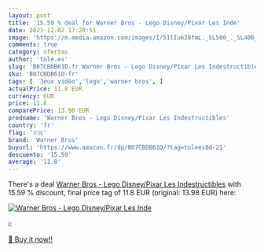 ```yaml
---
layout: post
title: '15.59 % deal for Warner Bros - Lego Disney/Pixar Les Inde'
date: 2021-12-02 17:20:51
image: 'https://m.media-amazon.com/images/I/51lIu628fmL._SL500_._SL400_.jpg'
comments: true
category: ofertas
author: 'tole.es'
slug: 'B07CBDB61D-fr Warner Bros - Lego Disney/Pixar Les Indestructibles'
sku: 'B07CBDB61D-fr'
tags: [ 'Jeux vidéo','lego','warner bros', ]
actualPrice: 11.8 EUR
currency: EUR
price: 11.8
comparePrice: 13.98 EUR
prodname: 'Warner Bros - Lego Disney/Pixar Les Indestructibles'
country: 'fr'
flag: '🇫🇷'
brand: 'Warner Bros'
buyurl: 'https://www.amazon.fr/dp/B07CBDB61D/?tag=tolees0d-21'
descuento: '15.59'
average: '11.8'
---
```


There's a deal [Warner Bros - Lego Disney/Pixar Les Indestructibles](https://www.amazon.fr/dp/B07CBDB61D/?tag=tolees0d-21)  with  15.59 % discount, final price tag of  11.8 EUR (original: 13.98 EUR) here:

[![Warner Bros - Lego Disney/Pixar Les Inde](https://m.media-amazon.com/images/I/51lIu628fmL._SL500_._SL400_.jpg)](https://www.amazon.fr/dp/B07CBDB61D/?tag=tolees0d-21)

ℹ️:


[🛒 Buy it now!!](https://www.amazon.fr/dp/B07CBDB61D/?tag=tolees0d-21)
